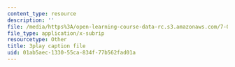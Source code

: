 ```yaml
---
content_type: resource
description: ''
file: /media/https%3A/open-learning-course-data-rc.s3.amazonaws.com/7-014-introductory-biology-spring-2005/01ab5aec133055ca834f77b562fad01a_uQRTFmC5_GA.vtt
file_type: application/x-subrip
resourcetype: Other
title: 3play caption file
uid: 01ab5aec-1330-55ca-834f-77b562fad01a
---
```

